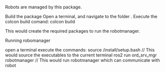 Robots are managed by this package.

Build the package
Open a terminal, and navigate to the folder <ROS Workspace>.  Execute the colcon build comand:
colcon build

This would create the required packages to run the robotmanager.

Running robomanager

open a terminal
execute the commands:
source <ROS Workspace>/install/setup.bash // This would source the executables to the current terminal
ros2 run ord_srv_mgr robotmanager // This would run robotmanager which can communicate with robot

